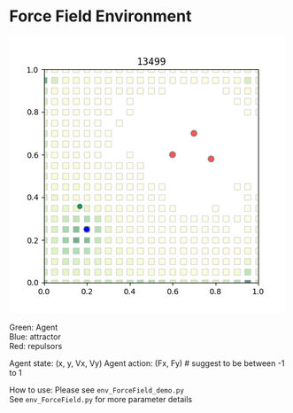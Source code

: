 # Force Field Environment


![demo](Demo.png)

Green: Agent  
Blue: attractor  
Red: repulsors  

Agent state: (x, y, Vx, Vy)
Agent action: (Fx, Fy) # suggest to be between -1 to 1

How to use: Please see `env_ForceField_demo.py`  
See `env_ForceField.py` for more parameter details

